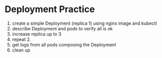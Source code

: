 Deployment Practice
===================

1) create a simple Deployment (replica 1) using nginx image and kubectl
2) describe Deployment and pods to verify all is ok
3) increase replica up to 3
4) repeat 2.    
5) get logs from all pods composing the Deployment
6) clean up